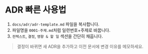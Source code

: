 # ADR 빠른 사용법

1. `docs/adr/adr-template.md` 파일을 복사합니다.
2. 파일명을 `0001-주제.md`처럼 일련번호+주제로 바꿉니다.
3. `컨텍스트`, `결정`, `영향 & 할 일` 섹션을 간단히 채웁니다.

> 결정이 바뀌면 새 ADR을 추가하고 이전 문서에 변경 이유를 메모하세요.
